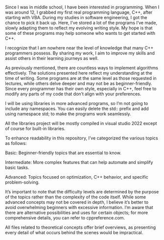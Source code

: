 Since I was in middle school, I have been interested in programming. When I was around 12, I grabbed my first real programming language, C++, after starting with VBA. During my studies in software engineering, I got the chance to pick it back up. Here, I’ve stored a lot of the programs I’ve made, slowly adapting them to reflect my evolving writing style. My hope is that some of these programs may help someone who wants to get started with C++.

I recognize that I am nowhere near the level of knowledge that many C++ programmers possess. By sharing my work, I aim to improve my skills and assist others in their learning journeys as well.

As previously mentioned, there are countless ways to implement algorithms effectively. The solutions presented here reflect my understanding at the time of writing. Some programs are at the same level as those requested in lectures, while others delve deeper and may not be as beginner-friendly. Since every programmer has their own style, especially in C++, feel free to modify any parts of my code that don’t align with your preferences.

I will be using libraries in more advanced programs, so I’m not going to include any namespaces. You can easily delete the std:: prefix and add using namespace std; to make the programs work seamlessly.

All the libraries project will be mostly compiled in visual studio 2022 except of course for built-in libraries.

To enhance readability in this repository, I’ve categorized the various topics as follows:

   Basic: Beginner-friendly topics that are essential to know.

   Intermediate: More complex features that can help automate and simplify basic tasks.

   Advanced: Topics focused on optimization, C++ behavior, and specific problem-solving.

It’s important to note that the difficulty levels are determined by the purpose of the topics rather than the complexity of the code itself. While some advanced concepts may not be covered in depth, I believe it’s better to avoid overwhelming beginners with excessive information. I’m aware that there are alternative possibilities and uses for certain objects; for more comprehensive details, you can refer to cppreference.com.

All files related to theoretical concepts offer brief overviews, as presenting every detail of what occurs behind the scenes would be impractical.
